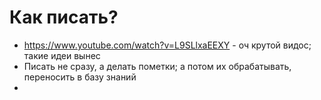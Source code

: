 # Как писать?

- https://www.youtube.com/watch?v=L9SLlxaEEXY - оч крутой видос; такие идеи вынес
- Писать не сразу, а делать пометки; а потом их обрабатывать, переносить в базу знаний 
- 